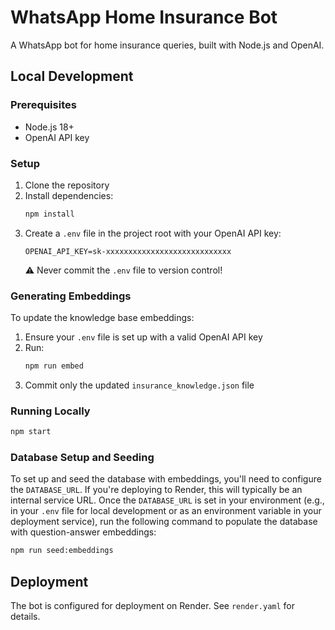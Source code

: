 # WhatsApp Home Insurance Bot

A WhatsApp bot for home insurance queries, built with Node.js and OpenAI.

## Local Development

### Prerequisites
- Node.js 18+
- OpenAI API key

### Setup
1. Clone the repository
2. Install dependencies:
   ```bash
   npm install
   ```
3. Create a `.env` file in the project root with your OpenAI API key:
   ```
   OPENAI_API_KEY=sk-xxxxxxxxxxxxxxxxxxxxxxxxxxxx
   ```
   ⚠️ Never commit the `.env` file to version control!

### Generating Embeddings
To update the knowledge base embeddings:
1. Ensure your `.env` file is set up with a valid OpenAI API key
2. Run:
   ```bash
   npm run embed
   ```
3. Commit only the updated `insurance_knowledge.json` file

### Running Locally
```bash
npm start
```

### Database Setup and Seeding
To set up and seed the database with embeddings, you'll need to configure the `DATABASE_URL`. If you're deploying to Render, this will typically be an internal service URL. Once the `DATABASE_URL` is set in your environment (e.g., in your `.env` file for local development or as an environment variable in your deployment service), run the following command to populate the database with question-answer embeddings:
```bash
npm run seed:embeddings
```

## Deployment
The bot is configured for deployment on Render. See `render.yaml` for details.
